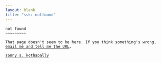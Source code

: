 ```yaml
---
layout: blank
title: "ssk: notfound"
---
```


```
not found
~~~~~~~~~
```

`That page doesn't seem to be here. If you think something's wrong,` [`email me and tell me the URL`](mailto:me@sonnyksimon.com)`.`

[`sonny s. kothapally`](/)
